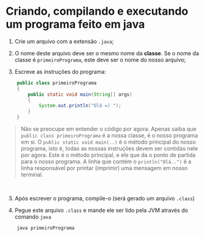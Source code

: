 # Criando, compilando e executando um programa feito em java

1. Crie um arquivo com a extensão `.java`;
2. O nome deste arquivo deve ser o mesmo nome da __classe__. Se o nome da classe é `primeiroPrograma`, este deve ser o nome do nosso arquivo;

3. Escreve as instruções do programa:
```java
    public class primeiroPrograma
    {
        public static void main(String[] args)
        {
            System.out.println("Olá =) ");
        }
    }
```
> Não se preocupe em entender o código por agora. Apenas saiba que `public class primeiroPrograma` é a nossa classe, é o nosso programa em si. O `public static void main(..)` é o método principal do nosso programa, isto é, todas as nossas instruções devem ser contidas nele por agora. Este é o método principal, e ele que da o ponto de partida para o nosso programa. A linha que contém o `println("Olá..")` é a linha responsável por printar (imprimir) uma mensagem em nosso terminal.

<br>

3. Após escrever o programa, compile-o (será gerado um arquivo `.class`)

5. Pegue este arquivo `.class` e mande ele ser lido pela JVM através do comando `java`
```text
    java primeiroPrograma 
```
